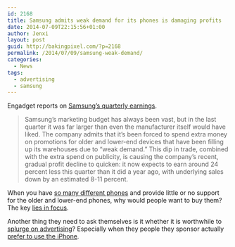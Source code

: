 ```yaml
---
id: 2168
title: Samsung admits weak demand for its phones is damaging profits
date: 2014-07-09T22:15:56+01:00
author: Jenxi
layout: post
guid: http://bakingpixel.com/?p=2168
permalink: /2014/07/09/samsung-weak-demand/
categories:
  - News
tags:
  - advertising
  - samsung
---
```

Engadget reports on [Samsung&#8217;s quarterly earnings](http://www.engadget.com/2014/07/08/samsung-warns-of-profit-drop-q2-2014/).

> Samsung&#8217;s marketing budget has always been vast, but in the last quarter it was far larger than even the manufacturer itself would have liked. The company admits that it&#8217;s been forced to spend extra money on promotions for older and lower-end devices that have been filling up its warehouses due to &#8220;weak demand.&#8221; This dip in trade, combined with the extra spend on publicity, is causing the company&#8217;s recent, gradual profit decline to quicken: it now expects to earn around 24 percent less this quarter than it did a year ago, with underlying sales down by an estimated 8-11 percent. 

When you have [so many different phones](http://bakingpixel.com/2014/06/samsung-insanity/) and provide little or no support for the older and lower-end phones, why would people want to buy them? The key [lies in focus](http://bakingpixel.com/2014/07/apples-philosophy/).

Another thing they need to ask themselves is it whether it is worthwhile to [splurge on advertising](http://bakingpixel.com/2013/12/samsung-advertising/)? Especially when they people they sponsor actually [prefer to use the iPhone](http://bakingpixel.com/2013/12/samsung-beckenbauer/).